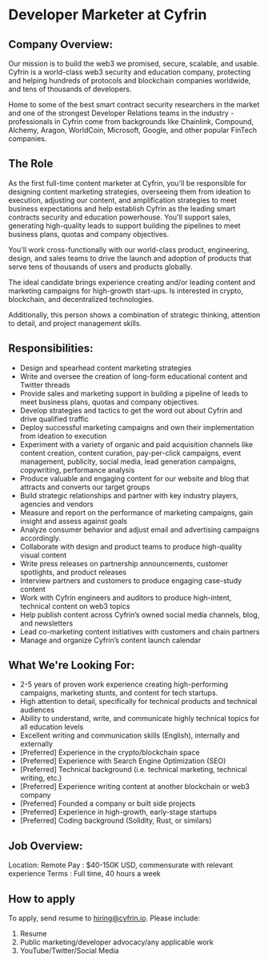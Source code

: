 # Developer Marketer at Cyfrin

## Company Overview:

Our mission is to build the web3 we promised, secure, scalable, and usable. Cyfrin is a world-class web3 security and education company, protecting and helping hundreds of protocols and blockchain companies worldwide, and tens of thousands of developers.

Home to some of the best smart contract security researchers in the market and one of the strongest Developer Relations teams in the industry - professionals in Cyfrin come from backgrounds like Chainlink, Compound, Alchemy, Aragon, WorldCoin, Microsoft, Google, and other popular FinTech companies.

## The Role

As the first full-time content marketer at Cyfrin, you'll be responsible for designing content marketing strategies, overseeing them from ideation to execution, adjusting our content, and amplification strategies to meet business expectations and help establish Cyfrin as the leading smart contracts security and education powerhouse. You'll support sales, generating high-quality leads to support building the pipelines to meet business plans, quotas and company objectives. 

You'll work cross-functionally with our world-class product, engineering, design, and sales teams to drive the launch and adoption of products that serve tens of thousands of users and products globally.

The ideal candidate brings experience creating and/or leading content and marketing campaigns for high-growth start-ups. Is interested in crypto, blockchain, and decentralized technologies. 

Additionally, this person shows a combination of strategic thinking, attention to detail, and project management skills.

## Responsibilities:

- Design and spearhead content marketing strategies
- Write and oversee the creation of long-form educational content and Twitter threads
- Provide sales and marketing support in building a pipeline of leads to meet business plans, quotas and company objectives.
- Develop strategies and tactics to get the word out about Cyfrin and drive qualified traffic
- Deploy successful marketing campaigns and own their implementation from ideation to execution
- Experiment with a variety of organic and paid acquisition channels like content creation, content curation, pay-per-click campaigns, event management, publicity, social media, lead generation campaigns, copywriting, performance analysis
- Produce valuable and engaging content for our website and blog that attracts and converts our target groups
- Build strategic relationships and partner with key industry players, agencies and vendors
- Measure and report on the performance of marketing campaigns, gain insight and assess against goals
- Analyze consumer behavior and adjust email and advertising campaigns accordingly.
- Collaborate with design and product teams to produce high-quality visual content
- Write press releases on partnership announcements, customer spotlights, and product releases
- Interview partners and customers to produce engaging case-study content
- Work with Cyfrin engineers and auditors to produce high-intent, technical content on web3 topics
- Help publish content across Cyfrin’s owned social media channels, blog, and newsletters
- Lead co-marketing content initiatives with customers and chain partners
- Manage and organize Cyfrin’s content launch calendar

## What We're Looking For:

- 2-5 years of proven work experience creating high-performing campaigns, marketing stunts, and content for tech startups.
- High attention to detail, specifically for technical products and technical audiences
- Ability to understand, write, and communicate highly technical topics for all education levels
- Excellent writing and communication skills (English), internally and externally
- [Preferred] Experience in the crypto/blockchain space
- [Preferred] Experience with Search Engine Optimization (SEO)
- [Preferred] Technical background (i.e. technical marketing, technical writing, etc.)
- [Preferred] Experience writing content at another blockchain or web3 company
- [Preferred] Founded a company or built side projects
- [Preferred] Experience in high-growth, early-stage startups
- [Preferred] Coding background (Solidity, Rust, or similars)
  
## Job Overview:

Location: Remote
Pay : $40-150K USD, commensurate with relevant experience
Terms : Full time, 40 hours a week 

## How to apply

To apply, send resume to hiring@cyfrin.io. Please include:

1. Resume 
2. Public marketing/developer advocacy/any applicable work
3. YouTube/Twitter/Social Media
